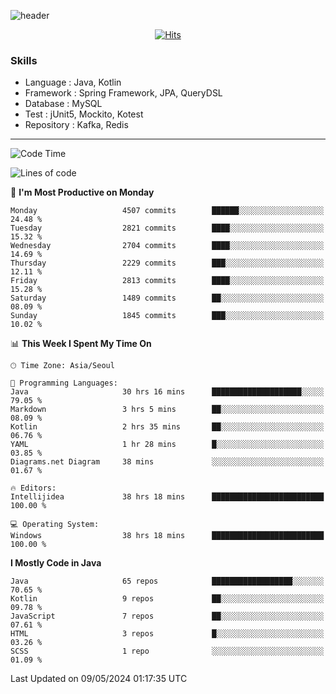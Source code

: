 <!-- Github Profile Readme로 프로필 꾸미기 : https://zzsza.github.io/development/2020/07/10/make-github-profile-readme/ -->

<!-- github theme -->
  <!-- 
    ![header](https://capsule-render.vercel.app/api?type=slice&color=e0f0e3&height=150&section=header&text=beasy&fontSize=45)
  -->
  ![header](https://capsule-render.vercel.app/api?type=soft&color=e0f0e3&height=150&section=header&text=Choi-YongSeok&fontSize=55&animation=twinkling)


<!-- hits count : https://hits.seeyoufarm.com/ -->
<div align=center>
    
  [![Hits](https://hits.seeyoufarm.com/api/count/incr/badge.svg?url=https%3A%2F%2Fgithub.com%2Fchoi-ys&count_bg=%2379C83D&title_bg=%23555555&icon=&icon_color=%23E7E7E7&title=hits&edge_flat=false)](https://hits.seeyoufarm.com)

</div>


<!-- Committed Top Lang -->
<div align=center>
</div>


### Skills
 - Language : Java, Kotlin
 - Framework : Spring Framework, JPA, QueryDSL
 - Database : MySQL
 - Test : jUnit5, Mockito, Kotest
 - Repository : Kafka, Redis

---

<!--START_SECTION:waka-->
![Code Time](http://img.shields.io/badge/Code%20Time-3%2C889%20hrs%207%20mins-blue)

![Lines of code](https://img.shields.io/badge/From%20Hello%20World%20I%27ve%20Written-14.8%20million%20lines%20of%20code-blue)

📅 **I'm Most Productive on Monday** 

```text
Monday                   4507 commits        ██████░░░░░░░░░░░░░░░░░░░   24.48 % 
Tuesday                  2821 commits        ████░░░░░░░░░░░░░░░░░░░░░   15.32 % 
Wednesday                2704 commits        ████░░░░░░░░░░░░░░░░░░░░░   14.69 % 
Thursday                 2229 commits        ███░░░░░░░░░░░░░░░░░░░░░░   12.11 % 
Friday                   2813 commits        ████░░░░░░░░░░░░░░░░░░░░░   15.28 % 
Saturday                 1489 commits        ██░░░░░░░░░░░░░░░░░░░░░░░   08.09 % 
Sunday                   1845 commits        ███░░░░░░░░░░░░░░░░░░░░░░   10.02 % 
```


📊 **This Week I Spent My Time On** 

```text
🕑︎ Time Zone: Asia/Seoul

💬 Programming Languages: 
Java                     30 hrs 16 mins      ████████████████████░░░░░   79.05 % 
Markdown                 3 hrs 5 mins        ██░░░░░░░░░░░░░░░░░░░░░░░   08.09 % 
Kotlin                   2 hrs 35 mins       ██░░░░░░░░░░░░░░░░░░░░░░░   06.76 % 
YAML                     1 hr 28 mins        █░░░░░░░░░░░░░░░░░░░░░░░░   03.85 % 
Diagrams.net Diagram     38 mins             ░░░░░░░░░░░░░░░░░░░░░░░░░   01.67 % 

🔥 Editors: 
Intellijidea             38 hrs 18 mins      █████████████████████████   100.00 % 

💻 Operating System: 
Windows                  38 hrs 18 mins      █████████████████████████   100.00 % 
```

**I Mostly Code in Java** 

```text
Java                     65 repos            ██████████████████░░░░░░░   70.65 % 
Kotlin                   9 repos             ██░░░░░░░░░░░░░░░░░░░░░░░   09.78 % 
JavaScript               7 repos             ██░░░░░░░░░░░░░░░░░░░░░░░   07.61 % 
HTML                     3 repos             █░░░░░░░░░░░░░░░░░░░░░░░░   03.26 % 
SCSS                     1 repo              ░░░░░░░░░░░░░░░░░░░░░░░░░   01.09 % 
```




 Last Updated on 09/05/2024 01:17:35 UTC
<!--END_SECTION:waka-->

<!-- 
![footer](https://capsule-render.vercel.app/api?section=footer&type=slice&color=e0f0e3)
-->

